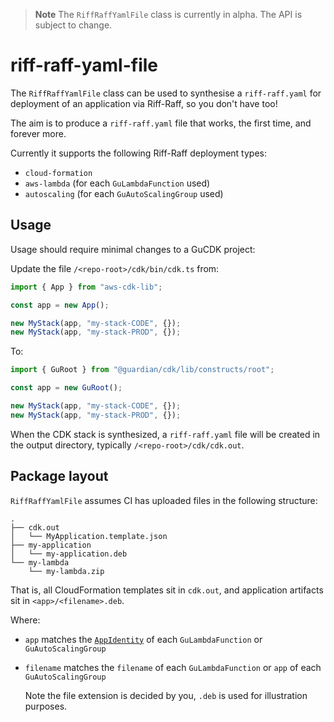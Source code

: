 > **Note**
> The `RiffRaffYamlFile` class is currently in alpha.
> The API is subject to change.

# riff-raff-yaml-file
The `RiffRaffYamlFile` class can be used to synthesise a `riff-raff.yaml` for deployment of an application via Riff-Raff,
so you don't have too!

The aim is to produce a `riff-raff.yaml` file that works, the first time, and forever more.

Currently it supports the following Riff-Raff deployment types:
  - `cloud-formation`
  - `aws-lambda` (for each `GuLambdaFunction` used)
  - `autoscaling` (for each `GuAutoScalingGroup` used)

## Usage
Usage should require minimal changes to a GuCDK project:

Update the file `/<repo-root>/cdk/bin/cdk.ts` from:

```ts
import { App } from "aws-cdk-lib";

const app = new App();

new MyStack(app, "my-stack-CODE", {});
new MyStack(app, "my-stack-PROD", {});
```

To:

```ts
import { GuRoot } from "@guardian/cdk/lib/constructs/root";

const app = new GuRoot();

new MyStack(app, "my-stack-CODE", {});
new MyStack(app, "my-stack-PROD", {});
```

When the CDK stack is synthesized, a `riff-raff.yaml` file will be created in the output directory, typically `/<repo-root>/cdk/cdk.out`.

## Package layout
`RiffRaffYamlFile` assumes CI has uploaded files in the following structure:

```
.
├── cdk.out
│   └── MyApplication.template.json
├── my-application
│   └── my-application.deb
└── my-lambda
    └── my-lambda.zip
```

That is, all CloudFormation templates sit in `cdk.out`, and application artifacts sit in `<app>/<filename>.deb`.

Where:
  - `app` matches the [`AppIdentity`](../../constructs/core/identity.ts) of each `GuLambdaFunction` or `GuAutoScalingGroup`
  - `filename` matches the `filename` of each `GuLambdaFunction` or `app` of each `GuAutoScalingGroup`

    Note the file extension is decided by you, `.deb` is used for illustration purposes.
